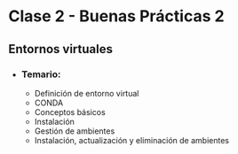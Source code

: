 # Clase 2 - Buenas Prácticas 2

## Entornos virtuales
* ### Temario:
    * Definición de entorno virtual
    * CONDA
    * Conceptos básicos
    * Instalación
    * Gestión de ambientes
    * Instalación, actualización y eliminación de ambientes
    